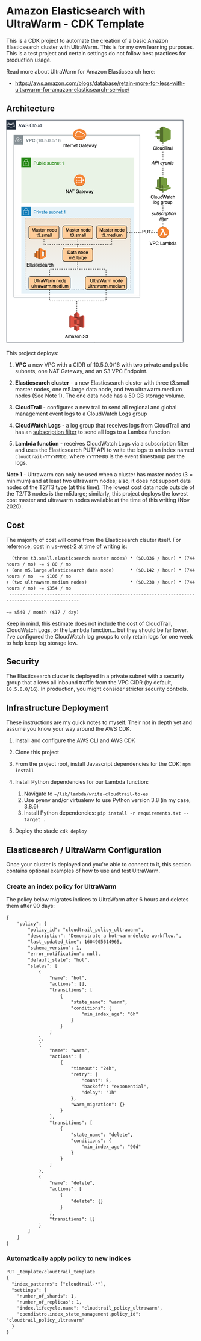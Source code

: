 # Amazon Elasticsearch with UltraWarm - CDK Template

This is a CDK project to automate the creation of a basic Amazon Elasticsearch cluster with UltraWarm. This is for my own learning purposes. This is a test project and certain settings do not follow best practices for production usage. 

Read more about UltraWarm for Amazon Elasticsearch here:

* https://aws.amazon.com/blogs/database/retain-more-for-less-with-ultrawarm-for-amazon-elasticsearch-service/

## Architecture

![diagram](images/diagram.png)

This project deploys:

1. **VPC** a new VPC with a CIDR of 10.5.0.0/16 with two private and public subnets, one NAT Gateway, and an S3 VPC Endpoint.

1. **Elasticsearch cluster** - a new Elasticsearch cluster with three t3.small master nodes, one m5.large data node, and two ultrawarm.medium nodes (See Note 1). The one data node has a 50 GB storage volume. 

1. **CloudTrail** - configures a new trail to send all regional and global management event logs to a CloudWatch Logs group

1. **CloudWatch Logs** - a log group that receives logs from CloudTrail and has an [subscription filter](https://docs.aws.amazon.com/AmazonCloudWatch/latest/logs/SubscriptionFilters.html) to send all logs to a Lambda function

1. **Lambda function** - receives CloudWatch Logs via a subscription filter and uses the Elasticsearch PUT/ API to write the logs to an index named `cloudtrail-YYYYMMDD`, where `YYYYMMDD` is the event timestamp per the logs. 

**Note 1** - Ultrawarm can only be used when a cluster has master nodes (3 = minimum) and at least two ultrawarm nodes; also, it does not support data nodes of the T2/T3 type (at this time). The lowest cost data node outside of the T2/T3 nodes is the m5.large; similarly, this project deploys the lowest cost master and ultrawarm nodes available at the time of this writing (Nov 2020).

## Cost

The majority of cost will come from the Elasticsearch clsuter itself. For reference, cost in us-west-2 at time of writing is: 

```
  (three t3.small.elasticsearch master nodes) * ($0.036 / hour) * (744 hours / mo) ~= $ 80 / mo
+ (one m5.large.elasticsearch data node)      * ($0.142 / hour) * (744 hours / mo  ~= $106 / mo
+ (two ultrawarm.medium nodes)                * ($0.238 / hour) * (744 hours / mo) ~= $354 / mo
 ------------------------------------------------------------------------------------------------
                                                                                   ~= $540 / month ($17 / day)
 ```

Keep in mind, this estimate does not include the cost of CloudTrail, CloudWatch Logs, or the Lambda function... but they should be far lower. I've configured the CloudWatch log groups to only retain logs for one week to help keep log storage low. 

 ## Security

 The Elasticsearch cluster is deployed in a private subnet with a security group that allows all inbound traffic from the VPC CIDR (by default, `10.5.0.0/16`). In production, you might consider stricter security controls.

## Infrastructure Deployment

These instructions are my quick notes to myself. Their not in depth yet and assume you know your way around the AWS CDK.

1. Install and configure the AWS CLI and AWS CDK

1. Clone this project

1. From the project root, install Javascript dependencies for the CDK: `npm install`

1. Install Python dependencies for our Lambda function:

    1. Navigate to `~/lib/lambda/write-cloudtrail-to-es`
    1. Use pyenv and/or virtualenv to use Python version 3.8 (in my case, 3.8.6)
    1. Install Python dependencies: `pip install -r requirements.txt --target .`

1. Deploy the stack: `cdk deploy`

## Elasticsearch / UltraWarm Configuration

Once your cluster is deployed and you're able to connect to it, this section contains optional examples of how to use and test UltraWarm.

### Create an index policy for UltraWarm

The policy below migrates indices to UltraWarm after 6 hours and deletes them after 90 days:

```
{
    "policy": {
        "policy_id": "cloudtrail_policy_ultrawarm",
        "description": "Demonstrate a hot-warm-delete workflow.",
        "last_updated_time": 1604905614965,
        "schema_version": 1,
        "error_notification": null,
        "default_state": "hot",
        "states": [
            {
                "name": "hot",
                "actions": [],
                "transitions": [
                    {
                        "state_name": "warm",
                        "conditions": {
                            "min_index_age": "6h"
                        }
                    }
                ]
            },
            {
                "name": "warm",
                "actions": [
                    {
                        "timeout": "24h",
                        "retry": {
                            "count": 5,
                            "backoff": "exponential",
                            "delay": "1h"
                        },
                        "warm_migration": {}
                    }
                ],
                "transitions": [
                    {
                        "state_name": "delete",
                        "conditions": {
                            "min_index_age": "90d"
                        }
                    }
                ]
            },
            {
                "name": "delete",
                "actions": [
                    {
                        "delete": {}
                    }
                ],
                "transitions": []
            }
        ]
    }
}
```

### Automatically apply policy to new indices

```
PUT _template/cloudtrail_template
{
  "index_patterns": ["cloudtrail-*"],                 
  "settings": {
    "number_of_shards": 1,
    "number_of_replicas": 1,
    "index.lifecycle.name": "cloudtrail_policy_ultrawarm",
    "opendistro.index_state_management.policy_id": "cloudtrail_policy_ultrawarm"
  }
}
```